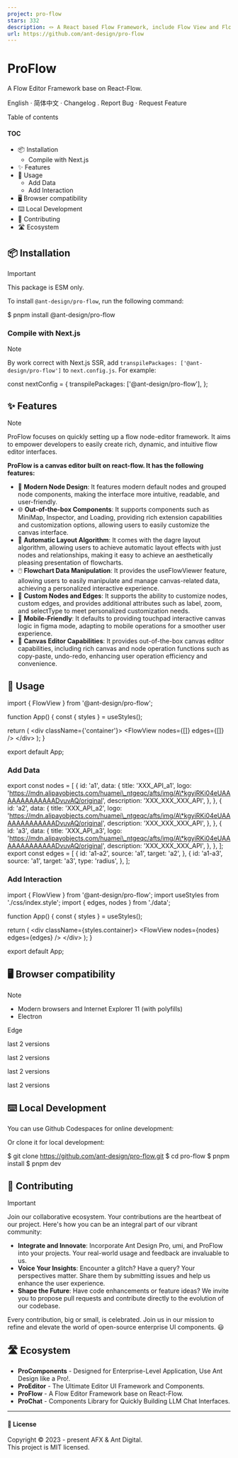 ```yaml
---
project: pro-flow
stars: 332
description: 🪢 A React based Flow Framework, include Flow View and Flow Editor
url: https://github.com/ant-design/pro-flow
---
```


ProFlow
=======

A Flow Editor Framework base on React-Flow.

  
  

English · 简体中文 · Changelog . Report Bug · Request Feature

Table of contents

#### TOC

-   📦 Installation
    -   Compile with Next.js
-   ✨ Features
-   🔨 Usage
    -   Add Data
    -   Add Interaction
-   🖥 Browser compatibility
-   ⌨️ Local Development
-   🤝 Contributing
-   🛣️ Ecosystem

📦 Installation
---------------

Important

This package is ESM only.

To install `@ant-design/pro-flow`, run the following command:

$ pnpm install @ant-design/pro-flow

### Compile with Next.js

Note

By work correct with Next.js SSR, add `transpilePackages: ['@ant-design/pro-flow']` to `next.config.js`. For example:

const nextConfig \= {
  transpilePackages: \['@ant-design/pro-flow'\],
};

  

✨ Features
----------

Note

ProFlow focuses on quickly setting up a flow node-editor framework. It aims to empower developers to easily create rich, dynamic, and intuitive flow editor interfaces.

**ProFlow is a canvas editor built on react-flow. It has the following features:**

-   💠 **Modern Node Design**: It features modern default nodes and grouped node components, making the interface more intuitive, readable, and user-friendly.
-   🌐 **Out-of-the-box Components**: It supports components such as MiniMap, Inspector, and Loading, providing rich extension capabilities and customization options, allowing users to easily customize the canvas interface.
-   🎨 **Automatic Layout Algorithm**: It comes with the dagre layout algorithm, allowing users to achieve automatic layout effects with just nodes and relationships, making it easy to achieve an aesthetically pleasing presentation of flowcharts.
-   🖱️ **Flowchart Data Manipulation**: It provides the useFlowViewer feature, allowing users to easily manipulate and manage canvas-related data, achieving a personalized interactive experience.
-   🧩 **Custom Nodes and Edges**: It supports the ability to customize nodes, custom edges, and provides additional attributes such as label, zoom, and selectType to meet personalized customization needs.
-   📱 **Mobile-Friendly**: It defaults to providing touchpad interactive canvas logic in figma mode, adapting to mobile operations for a smoother user experience.
-   🎨 **Canvas Editor Capabilities**: It provides out-of-the-box canvas editor capabilities, including rich canvas and node operation functions such as copy-paste, undo-redo, enhancing user operation efficiency and convenience.

  

🔨 Usage
--------

import { FlowView } from '@ant-design/pro-flow';

function App() {
  const { styles } \= useStyles();

  return (
    <div className\={'container'}\>
      <FlowView nodes\={\[\]} edges\={\[\]} />
    </div\>
  );
}

export default App;

### Add Data

export const nodes \= \[
  {
    id: 'a1',
    data: {
      title: 'XXX\_API\_a1',
      logo: 'https://mdn.alipayobjects.com/huamei\_ntgeqc/afts/img/A\*kgyiRKi04eUAAAAAAAAAAAAADvuvAQ/original',
      description: 'XXX\_XXX\_XXX\_API',
    },
  },
  {
    id: 'a2',
    data: {
      title: 'XXX\_API\_a2',
      logo: 'https://mdn.alipayobjects.com/huamei\_ntgeqc/afts/img/A\*kgyiRKi04eUAAAAAAAAAAAAADvuvAQ/original',
      description: 'XXX\_XXX\_XXX\_API',
    },
  },
  {
    id: 'a3',
    data: {
      title: 'XXX\_API\_a3',
      logo: 'https://mdn.alipayobjects.com/huamei\_ntgeqc/afts/img/A\*kgyiRKi04eUAAAAAAAAAAAAADvuvAQ/original',
      description: 'XXX\_XXX\_XXX\_API',
    },
  },
\];
export const edges \= \[
  {
    id: 'a1-a2',
    source: 'a1',
    target: 'a2',
  },
  {
    id: 'a1-a3',
    source: 'a1',
    target: 'a3',
    type: 'radius',
  },
\];

### Add Interaction

import { FlowView } from '@ant-design/pro-flow';
import useStyles from './css/index.style';
import { edges, nodes } from './data';

function App() {
  const { styles } \= useStyles();

  return (
    <div className\={styles.container}\>
      <FlowView nodes\={nodes} edges\={edges} />
    </div\>
  );
}

export default App;

  

🖥 Browser compatibility
------------------------

Note

-   Modern browsers and Internet Explorer 11 (with polyfills)
-   Electron

Edge

last 2 versions

last 2 versions

last 2 versions

last 2 versions

  

⌨️ Local Development
--------------------

You can use Github Codespaces for online development:

Or clone it for local development:

$ git clone https://github.com/ant-design/pro-flow.git
$ cd pro-flow
$ pnpm install
$ pnpm dev

  

🤝 Contributing
---------------

Important

Join our collaborative ecosystem. Your contributions are the heartbeat of our project. Here's how you can be an integral part of our vibrant community:

-   **Integrate and Innovate**: Incorporate Ant Design Pro, umi, and ProFlow into your projects. Your real-world usage and feedback are invaluable to us.
-   **Voice Your Insights**: Encounter a glitch? Have a query? Your perspectives matter. Share them by submitting issues and help us enhance the user experience.
-   **Shape the Future**: Have code enhancements or feature ideas? We invite you to propose pull requests and contribute directly to the evolution of our codebase.

Every contribution, big or small, is celebrated. Join us in our mission to refine and elevate the world of open-source enterprise UI components. 😃

  
  
  

  

🛣️ Ecosystem
-------------

-   **ProComponents** - Designed for Enterprise-Level Application, Use Ant Design like a Pro!.
-   **ProEditor** - The Ultimate Editor UI Framework and Components.
-   **ProFlow** - A Flow Editor Framework base on React-Flow.
-   **ProChat** - Components Library for Quickly Building LLM Chat Interfaces.

  

* * *

#### 📝 License

Copyright © 2023 - present AFX & Ant Digital.  
This project is MIT licensed.

